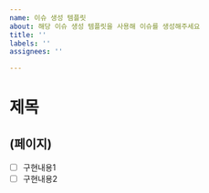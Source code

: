 ```yaml
---
name: 이슈 생성 템플릿
about: 해당 이슈 생성 템플릿을 사용해 이슈를 생성해주세요
title: ''
labels: ''
assignees: ''

---
```


# 제목
## (페이지)
- [ ] 구현내용1
- [ ] 구현내용2
